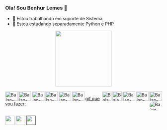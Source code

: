 ### Ola! Sou Benhur Lemes 👋

- 🔭 Estou trabalhando em suporte de Sistema
- 🌱 Estou estudando separadamente Python e PHP

<div align="center">
  <a href ="https://github.com/BenhurLemes">
  <img height="180em" src="https://github-readme-stats.vercel.app/api?username=BenhurLemes&show_icons=true&theme=github_dark&include_all_commits=true&count_private=true"/>
</div>
  
<div style="display" : inline_block><br>
  <img alt="Baian-Js" align="left" height="30" width="40" src="https://cdn.jsdelivr.net/gh/devicons/devicon/icons/javascript/javascript-original.svg">
  <img alt="Baian-PHP" align="left" height="30" width="40" src="https://cdn.jsdelivr.net/gh/devicons/devicon/icons/php/php-original.svg">
  <img alt="Baian-HTML" align="left" height="30" width="40" src="https://cdn.jsdelivr.net/gh/devicons/devicon/icons/html5/html5-original.svg">
  <img alt="Baian-CSS" align="left" height="30" width="40" src="https://cdn.jsdelivr.net/gh/devicons/devicon/icons/css3/css3-original.svg">
  <img alt="Baian-C#" align="left" height="30" width="40" src="https://cdn.jsdelivr.net/gh/devicons/devicon/icons/csharp/csharp-original.svg">
  <img alt="Baian-Python" align="left" height="30" width="40" src="https://cdn.jsdelivr.net/gh/devicons/devicon/icons/python/python-original.svg">

  <img alt="Baian-Gimp" align="right" height="30" width="40" src="https://cdn.jsdelivr.net/gh/devicons/devicon/icons/gimp/gimp-original.svg">
  <img alt="Baian-Unity" align="right" height="30" width="40" src="https://cdn.jsdelivr.net/gh/devicons/devicon/icons/unity/unity-original.svg">
  <img alt="Baian-Davinci" align="right" height="30" width="40" src="https://upload.wikimedia.org/wikipedia/commons/9/90/DaVinci_Resolve_17_logo.svg">
  <img alt="Baian-VSc" align="right" height="30" widht="40" src="https://cdn.jsdelivr.net/gh/devicons/devicon/icons/vscode/vscode-original.svg">
  <img alt="Baian-Blender" align="right" height="30" widht="40" src="https://cdn.jsdelivr.net/gh/devicons/devicon/icons/blender/blender-original.svg">
   
   gif que vou fazer:
  <img alt="Baian-pic" align="right" height="30" width="40" height="150" style="border-radius:50px;" src="">
</div>

##

<div>
 <a href="https://www.linkedin.com/in/benhur-lemes-da-silva-664963255/" target="_blank"><img height="30" widht="40" src="https://cdn.jsdelivr.net/gh/devicons/devicon/icons/linkedin/linkedin-original.svg" target="_blank"></a>
 <a href="https://www.instagram.com/baian_yo/" target="_blank"><img height="30" widht="40" src="https://www.svgrepo.com/show/303145/instagram-2-1-logo.svg" target="_blank"></a>
 <a href="" target="_blank"><img height="30" widht="40" src="https://www.svgrepo.com/show/303115/twitter-3-logo.svg" target="_blank"></a>
</div>
